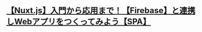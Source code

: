 ## [【Nuxt.js】入門から応用まで！【Firebase】と連携しWebアプリをつくってみよう【SPA】](https://www.udemy.com/course/nuxtjs-firebase/)
